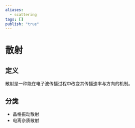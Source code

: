 ```yaml
---
aliases:
  - scattering
tags: []
publish: "true"
---
```


# 散射
## 定义
散射是一种能在电子波传播过程中改变其传播速率与方向的机制。

## 分类
- 晶格振动散射
- 电离杂质散射

